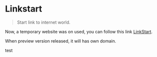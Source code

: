# Linkstart

> Start link to internet world.

Now, a temporary website was on used, you can follow this link [LinkStart](http://linkstart.surge.sh/).

When preview version released, it will has own domain.


test